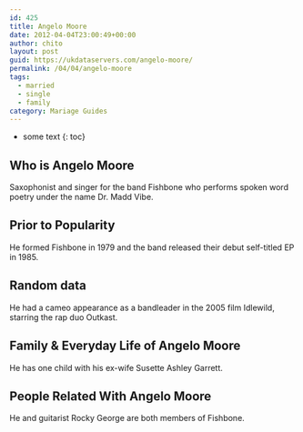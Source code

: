 ```yaml
---
id: 425
title: Angelo Moore
date: 2012-04-04T23:00:49+00:00
author: chito
layout: post
guid: https://ukdataservers.com/angelo-moore/
permalink: /04/04/angelo-moore  
tags:
  - married
  - single
  - family
category: Mariage Guides
---
```


* some text
{: toc}


## Who is  Angelo Moore
                  
                  
                  
Saxophonist and singer for the band Fishbone who performs spoken word poetry under the name Dr. Madd Vibe.
                  
                
                
                
## Prior to Popularity 
                  
                  
                  
He formed Fishbone in 1979 and the band released their debut self-titled EP in 1985.
                  
                
                
                
## Random data 
                  
                  
                  
He had a cameo appearance as a bandleader in the 2005 film Idlewild, starring the rap duo Outkast.
                  
                
                
                
## Family & Everyday Life of Angelo Moore
                  
                  
                  
He has one child with his ex-wife Susette Ashley Garrett.
                  
                
                
                
## People Related With  Angelo Moore
                  
                  
                  
He and guitarist Rocky George are both members of Fishbone.
                  
                
              
            
          
          
          
    
    
  

